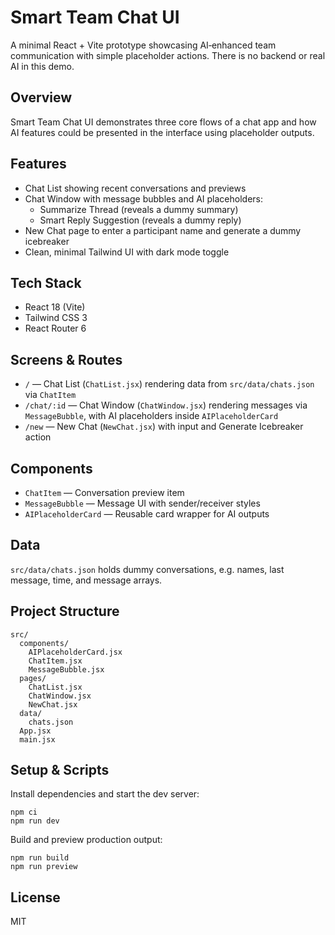 # Smart Team Chat UI

A minimal React + Vite prototype showcasing AI‑enhanced team communication with simple placeholder actions. There is no backend or real AI in this demo.

## Overview
Smart Team Chat UI demonstrates three core flows of a chat app and how AI features could be presented in the interface using placeholder outputs.

## Features
- Chat List showing recent conversations and previews
- Chat Window with message bubbles and AI placeholders:
  - Summarize Thread (reveals a dummy summary)
  - Smart Reply Suggestion (reveals a dummy reply)
- New Chat page to enter a participant name and generate a dummy icebreaker
- Clean, minimal Tailwind UI with dark mode toggle

## Tech Stack
- React 18 (Vite)
- Tailwind CSS 3
- React Router 6

## Screens & Routes
- `/` — Chat List (`ChatList.jsx`) rendering data from `src/data/chats.json` via `ChatItem`
- `/chat/:id` — Chat Window (`ChatWindow.jsx`) rendering messages via `MessageBubble`, with AI placeholders inside `AIPlaceholderCard`
- `/new` — New Chat (`NewChat.jsx`) with input and Generate Icebreaker action

## Components
- `ChatItem` — Conversation preview item
- `MessageBubble` — Message UI with sender/receiver styles
- `AIPlaceholderCard` — Reusable card wrapper for AI outputs

## Data
`src/data/chats.json` holds dummy conversations, e.g. names, last message, time, and message arrays.

## Project Structure
```
src/
  components/
    AIPlaceholderCard.jsx
    ChatItem.jsx
    MessageBubble.jsx
  pages/
    ChatList.jsx
    ChatWindow.jsx
    NewChat.jsx
  data/
    chats.json
  App.jsx
  main.jsx
```

## Setup & Scripts
Install dependencies and start the dev server:
```
npm ci
npm run dev
```

Build and preview production output:
```
npm run build
npm run preview
```

## License
MIT
